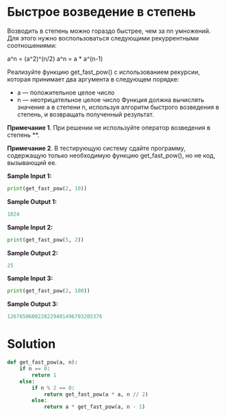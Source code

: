 # Быстрое возведение в степень

Возводить в степень можно гораздо быстрее, чем за nn умножений. Для этого нужно воспользоваться следующими рекуррентными
соотношениями:

a^n = (a^2)^(n/2)
a^n = a * a^(n-1)

Реализуйте функцию get_fast_pow() с использованием рекурсии, которая принимает два аргумента в следующем порядке:

* a — положительное целое число
* n — неотрицательное целое число
  Функция должна вычислять значение a в степени n, используя алгоритм быстрого возведения в степень, и возвращать
  полученный результат.

**Примечание 1**. При решении не используйте оператор возведения в степень **.

**Примечание 2**. В тестирующую систему сдайте программу, содержащую только необходимую функцию get_fast_pow(), но не
код, вызывающий ее.

**Sample Input 1:**

```python
print(get_fast_pow(2, 10))
```

**Sample Output 1:**

```python
1024
```

**Sample Input 2:**

```python
print(get_fast_pow(5, 2))
```

**Sample Output 2:**

```python
25
```

**Sample Input 3:**

```python
print(get_fast_pow(2, 100))
```

**Sample Output 3:**

```python
1267650600228229401496703205376
```

# Solution

```python
def get_fast_pow(a, n):
    if n == 0:
        return 1
    else:
        if n % 2 == 0:
            return get_fast_pow(a * a, n // 2)
        else:
            return a * get_fast_pow(a, n - 1)
```